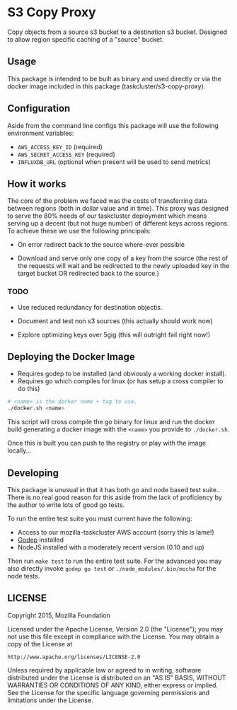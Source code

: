 # S3 Copy Proxy

Copy objects from a source s3 bucket to a destination s3 bucket.
Designed to allow region specific caching of a "source" bucket.

## Usage

This package is intended to be built as binary and used directly or via
the docker image included in this package (taskcluster/s3-copy-proxy).

## Configuration

Aside from the command line configs this package will use the following
environment variables:

  - `AWS_ACCESS_KEY_ID` (required)
  - `AWS_SECRET_ACCESS_KEY` (required)
  - `INFLUXDB_URL` (optional when present will be used to send metrics)

## How it works

The core of the problem we faced was the costs of transferring data
between regions (both in dollar value and in time). This proxy was
designed to serve the 80% needs of our taskcluster deployment which
means serving up a decent (but not huge number) of different keys across
regions. To achieve these we use the following principals:

 - On error redirect back to the source where-ever possible

 - Download and serve only one copy of a key from the source (the rest
   of the requests will wait and be redirected to the newly uploaded key
   in the target bucket OR redirected back to the source.)

### TODO
  - Use reduced redundancy for destination objectis.

  - Document and test non s3 sources (this actually should work now)

  - Explore optimizing keys over 5gig (this will outright fail right
    now!)

## Deploying the Docker Image

 - Requires godep to be installed (and obviously a working docker install).
 - Requires go which compiles for linux (or has setup a cross compiler
   to do this)

```sh
# <name> is the docker name + tag to use.
./docker.sh <name>
```

This script will cross compile the go binary for linux and run the
docker build generating a docker image with the `<name>` you provide to
`./docker.sh`.

Once this is built you can push to the registry or play with the image
locally...

## Developing

This package is unusual in that it has both go and node based test
suite.. There is no real good reason for this aside from the lack of
proficiency by the author to write lots of good go tests.

To run the entire test suite you must current have the following:

  - Access to our mozilla-taskcluster AWS account (sorry this is lame!)
  - [Godep](https://github.com/tools/godep) installed
  - NodeJS installed with a moderately recent version (0.10 and up)

Then run `make test` to run the entire test suite. For the advanced you
may also directly invoke `godep go test` or `./node_modules/.bin/mocha`
for the node tests.

## LICENSE

Copyright 2015, Mozilla Foundation

Licensed under the Apache License, Version 2.0 (the "License");
you may not use this file except in compliance with the License.
You may obtain a copy of the License at

    http://www.apache.org/licenses/LICENSE-2.0

Unless required by applicable law or agreed to in writing, software
distributed under the License is distributed on an "AS IS" BASIS,
WITHOUT WARRANTIES OR CONDITIONS OF ANY KIND, either express or implied.
See the License for the specific language governing permissions and
limitations under the License.
